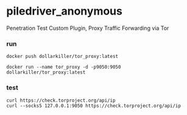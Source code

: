 # piledriver_anonymous
Penetration Test Custom Plugin, Proxy Traffic Forwarding via Tor

### run
`docker push dollarkiller/tor_proxy:latest`

`docker run --name tor_proxy -d -p9050:9050 dollarkiller/tor_proxy:latest`

### test
```
curl https://check.torproject.org/api/ip
curl --socks5 127.0.0.1:9050 https://check.torproject.org/api/ip
```
